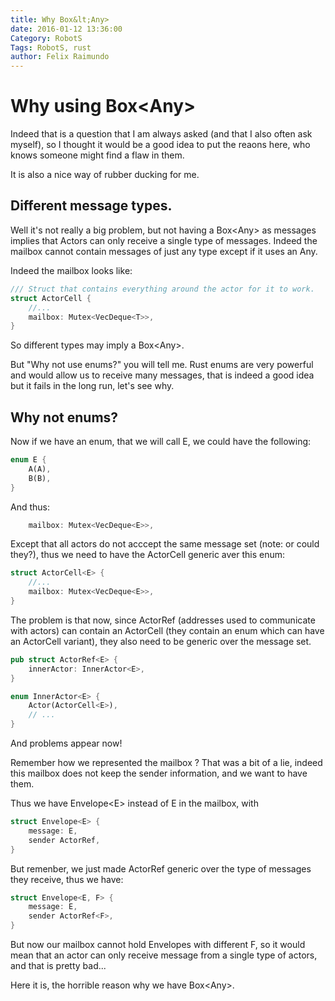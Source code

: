 ```yaml
---
title: Why Box&lt;Any>
date: 2016-01-12 13:36:00
Category: RobotS
Tags: RobotS, rust
author: Felix Raimundo
---
```


# Why using Box&lt;Any>

Indeed that is a question that I am always asked (and that I also often ask myself), so I thought
it would be a good idea to put the reaons here, who knows someone might find a flaw in them.

It is also a nice way of rubber ducking for me.

## Different message types.

Well it's not really a big problem, but not having a Box&lt;Any> as messages implies that Actors can
only receive a single type of messages. Indeed the mailbox cannot contain messages of just any type
except if it uses an Any.

Indeed the mailbox looks like:

```rust
/// Struct that contains everything around the actor for it to work.
struct ActorCell {
    //...
    mailbox: Mutex<VecDeque<T>>,
}
```

So different types may imply a Box&lt;Any>.

But "Why not use enums?" you will tell me. Rust enums are very powerful and would allow us to
receive many messages, that is indeed a good idea but it fails in the long run, let's see why.

## Why not enums?

Now if we have an enum, that we will call E, we could have the following:

```rust
enum E {
    A(A),
    B(B),
}
```

And thus:

```rust
    mailbox: Mutex<VecDeque<E>>,
```

Except that all actors do not acccept the same message set (note: or could they?), thus we need to
have the ActorCell generic aver this enum:


```rust
struct ActorCell<E> {
    //...
    mailbox: Mutex<VecDeque<E>>,
}
```

The problem is that now, since ActorRef (addresses used to communicate with actors) can contain
an ActorCell (they contain an enum which can have an ActorCell variant), they also need to be generic
over the message set.

```rust
pub struct ActorRef<E> {
    innerActor: InnerActor<E>,
}

enum InnerActor<E> {
    Actor(ActorCell<E>),
    // ...
}
```

And problems appear now!

Remember how we represented the mailbox ? That was a bit of a lie, indeed this mailbox does not keep
the sender information, and we want to have them.

Thus we have Envelope&lt;E> instead of E in the mailbox, with

```rust
struct Envelope<E> {
    message: E,
    sender ActorRef,
}
```

But remenber, we just made ActorRef generic over the type of messages they receive, thus we have:

```rust
struct Envelope<E, F> {
    message: E,
    sender ActorRef<F>,
}
```

But now our mailbox cannot hold Envelopes with different F, so it would mean that an actor can only
receive message from a single type of actors, and that is pretty bad...

Here it is, the horrible reason why we have Box&lt;Any>.
